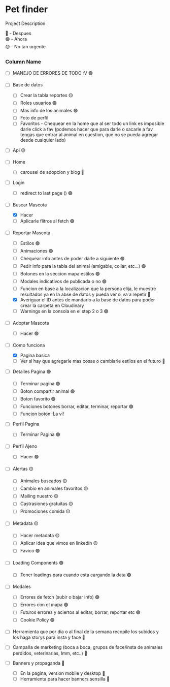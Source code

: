 # Pet finder
Project Description


🔴 - Despues  
🟢 - Ahora  
🟡 - No tan urgente

### Column Name

- [ ] MANEJO DE ERRORES DE TODO :V 🟢

- [ ] Base de datos
    - [ ] Crear la tabla reportes 🟡
    - [ ] Roles usuarios 🟢
    - [ ] Mas info de los animales 🟢
    - [ ] Foto de perfil
    - [ ] Favoritos - Chequear en la home que al ser todo un link es imposible darle click a fav (podemos hacer que para darle o sacarle a fav tengas que entrar al animal en cuestion, que no se pueda agregar desde cualquier lado)

- [ ] Api 🟡

- [ ] Home
  - [ ] carousel de adopcion y blog 🔴

- [ ] Login
    - [ ] redirect to last page () 🟢

- [ ] Buscar Mascota
    - [x] Hacer
    - [ ] Aplicarle flitros al fetch 🟢

- [ ] Reportar Mascota
    - [ ] Estilos 🟢
    - [ ] Animaciones 🟢
    - [ ] Chequear info antes de poder darle a siguiente 🟢
    - [ ] Pedir info para la tabla del animal (amigable, collar, etc...) 🟢
    - [ ] Botones en la seccion mapa estilos 🟢
    - [ ] Modales indicativos de publicada o no 🟢
    - [ ] Funcion en base a la localizacion que la persona elija, le muestre resultados ya en la abse de datos y pueda ver si va a repetir 🔴
    - [x] Averiguar el ID antes de mandarlo a la base de datos para poder crear la carpeta en Cloudinary
    - [ ] Warnings en la consola en el step 2 o 3 🟢

- [ ] Adoptar Mascota
    - [ ] Hacer 🟢

- [ ] Como funciona
    - [x] Pagina basica
    - [ ] Ver si hay que agregarle mas cosas o cambiarle estilos en el futuro 🔴

- [ ] Detalles Pagina 🟢
    - [ ] Terminar pagina 🟢
    - [ ] Boton compartir animal 🟢
    - [ ] Boton favorito 🟢
    - [ ] Funciones botones borrar, editar, terminar, reportar 🟢
    - [ ] Funcion boton: La vi!

- [ ] Perfil Pagina
    - [ ] Terminar Pagina 🟢

- [ ] Perfil Ajeno
    - [ ] Hacer 🟢

- [ ] Alertas 🟡
    - [ ] Animales buscados 🟡
    - [ ] Cambio en animales favoritos 🟡
    - [ ] Mailing nuestro 🟡
    - [ ] Castrasiones gratuitas 🟡
    - [ ] Promociones comida 🟡

- [ ] Metadata 🟡
    - [ ] Hacer metadata 🟡
    - [ ] Aplicar idea que vimos en linkedin 🟡
    - [ ] Favico 🟢

- [ ] Loading Components 🟢
    - [ ] Tener loadings para cuando esta cargando la data 🟢

- [ ] Modales
    - [ ] Errores de fetch (subir o bajar info) 🟢
    - [ ] Errores con el mapa 🟢
    - [ ] Futuros errores y aciertos al editar, borrar, reportar etc 🟢
    - [ ] Cookie Policy 🟢

- [ ] Herramienta que por dia o al final de la semana recopile los subidos y los haga storys para insta y face 🔴

- [ ] Campaña de marketing (boca a boca, grupos de face/insta de animales perdidos, veterinarias, Imm, etc..) 🔴

- [ ] Banners y propaganda  🔴
    - [ ] En la pagina, version mobile y desktop 🔴
    - [ ] Herramienta para hacer banners sensilla 🔴
